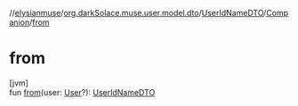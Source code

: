 //[elysianmuse](../../../../index.md)/[org.darkSolace.muse.user.model.dto](../../index.md)/[UserIdNameDTO](../index.md)/[Companion](index.md)/[from](from.md)

# from

[jvm]\
fun [from](from.md)(user: [User](../../../org.darkSolace.muse.user.model/-user/index.md)?): [UserIdNameDTO](../index.md)
